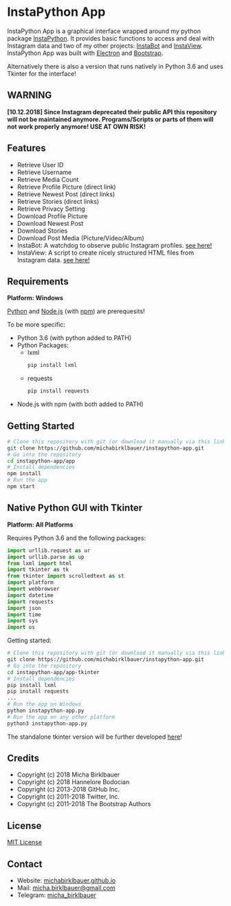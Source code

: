 # InstaPython App

InstaPython App is a graphical interface wrapped around my python package [InstaPython](https://github.com/michabirklbauer/instapython). It provides basic functions to access and deal with Instagram data and two of my other projects: [InstaBot](https://github.com/michabirklbauer/instagram_watchdog) and [InstaView](https://github.com/michabirklbauer/instagram_json_viewer). InstaPython App was built with [Electron](https://electronjs.org/) and [Bootstrap](https://getbootstrap.com/).

Alternatively there is also a version that runs natively in Python 3.6 and uses Tkinter for the interface!

## WARNING
**\[10.12.2018\] Since Instagram deprecated their public API this repository will not be maintained anymore. Programs/Scripts or parts of them will not work properly anymore! USE AT OWN RISK!**

## Features

- Retrieve User ID
- Retrieve Username
- Retrieve Media Count
- Retrieve Profile Picture (direct link)
- Retrieve Newest Post (direct links)
- Retrieve Stories (direct links)
- Retrieve Privacy Setting
- Download Profile Picture
- Download Newest Post
- Download Stories
- Download Post Media (Picture/Video/Album)
- InstaBot: A watchdog to observe public Instagram profiles. [see here!](https://github.com/michabirklbauer/instagram_watchdog)
- InstaView: A script to create nicely structured HTML files from Instagram data.  [see here!](https://github.com/michabirklbauer/instagram_json_viewer)

## Requirements

**Platform: Windows**

[Python](https://www.python.org/) and [Node.js](https://nodejs.org) (with [npm](https://www.npmjs.com/)) are prerequesits!

To be more specific:
- Python 3.6 (with python added to PATH)
- Python Packages:
  - lxml
    ```bash
    pip install lxml
    ```
  - requests
    ```bash
    pip install requests
    ```
- Node.js with npm (with both added to PATH)

## Getting Started

```bash
# Clone this repository with git (or download it manually via this link: https://github.com/michabirklbauer/instapython-app/archive/master.zip)
git clone https://github.com/michabirklbauer/instapython-app.git
# Go into the repository
cd instapython-app/app
# Install dependencies
npm install
# Run the app
npm start
```
## Native Python GUI with Tkinter

**Platform: All Platforms**

Requires Python 3.6 and the following packages:

```python
import urllib.request as ur
import urllib.parse as up
from lxml import html
import tkinter as tk
from tkinter import scrolledtext as st
import platform
import webbrowser
import datetime
import requests
import json
import time
import sys
import os
```

Getting started:

```bash
# Clone this repository with git (or download it manually via this link: https://github.com/michabirklbauer/instapython-app/archive/master.zip)
git clone https://github.com/michabirklbauer/instapython-app.git
# Go into the repository
cd instapython-app/app-tkinter
# Install dependencies
pip install lxml
pip install requests
...
# Run the app on Windows
python instapython-app.py
# Run the app on any other platform
python3 instapython-app.py
```
The standalone tkinter version will be further developed [here](https://github.com/michabirklbauer/instapython)!

## Credits

- Copyright (c) 2018 Micha Birklbauer
- Copyright (c) 2018 Hannelore Bodocian
- Copyright (c) 2013-2018 GitHub Inc.
- Copyright (c) 2011-2018 Twitter, Inc.
- Copyright (c) 2011-2018 The Bootstrap Authors

## License

[MIT License](https://github.com/michabirklbauer/instapython-app/blob/master/LICENSE.md)

## Contact

- Website: [michabirklbauer.github.io](https://michabirklbauer.github.io/)
- Mail: [micha.birklbauer@gmail.com](mailto:micha.birklbauer@gmail.com)
- Telegram: [micha_birklbauer](https://telegram.me/micha_birklbauer)

